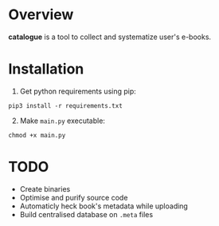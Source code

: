 # Overview

**catalogue** is a tool to collect and systematize user's e-books.


# Installation

1. Get python requirements using pip:

`pip3 install -r requirements.txt`

2. Make `main.py` executable:

`chmod +x main.py`

# TODO

* Create binaries
* Optimise and purify source code
* Automaticly heck book's metadata while uploading
* Build centralised database on `.meta` files
